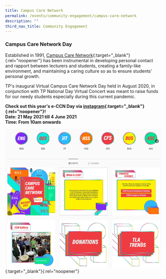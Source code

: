 ```yaml
---
title: Campus Care Network
permalink: /events/community-engagement/campus-care-network
description: ""
third_nav_title: Community Engagement
---
```

### Campus Care Network Day
Established in 1991, [Campus Care Network](https://www.tp.edu.sg/life-at-tp/a-caring-campus.html#campus-care-network){:target="_blank"}{:rel="noopener"} has been instrumental in developing personal contact and rapport between lecturers and students, creating a family-like environment, and maintaining a caring culture so as to ensure students' personal growth.  

TP's inaugural Virtual Campus Care Network Day held in August 2020, in conjunction with TP National Day Virtual Concert was meant to raise funds for our needy students especially during this current pandemic.

**Check out this year's e-CCN Day via [instagram](https://www.instagram.com/e_ccnday/){:target="_blank"}{:rel="noopener"}!**</br>
**Date: 21 May 2021 till 4 June 2021**</br>
**Time: From 10am onwards**

[![Campus Care Network](/images/BeInvolved-ccn_1.PNG)](https://www.instagram.com/e_ccnday/){:target="_blank"}{:rel="noopener"}
